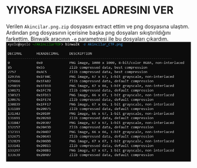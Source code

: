 # YIYORSA FIZIKSEL ADRESINI VER
Verilen `Akincilar.png.zip` dosyasını extract ettim ve png dosyasına ulaştım. Ardından png dosyasının içerisine başka png dosyaları sıkıştırıldığını farkettim. Binwalk aracının `-e` parametresi ile bu dosyaları çıkardım.
![](1.png)

